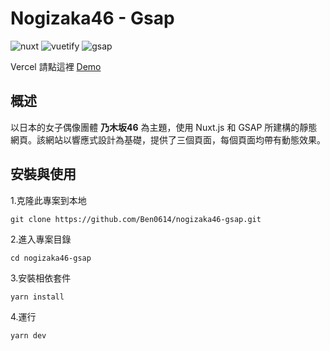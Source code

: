 # Nogizaka46 - Gsap

![nuxt](https://img.shields.io/badge/nuxt-2.15.7-green)
![vuetify](https://img.shields.io/badge/vuetify-2.5.5-green)
![gsap](https://img.shields.io/badge/gsap-3.11.3-green)

Vercel 請點這裡 [Demo](https://nogizaka46-gsap-u55s.vercel.app/)

## 概述

以日本的女子偶像團體 **乃木坂46** 為主題，使用 Nuxt.js 和 GSAP 所建構的靜態網頁。該網站以響應式設計為基礎，提供了三個頁面，每個頁面均帶有動態效果。

## 安裝與使用

1.克隆此專案到本地
```
git clone https://github.com/Ben0614/nogizaka46-gsap.git
```

2.進入專案目錄
```
cd nogizaka46-gsap
```

3.安裝相依套件
```
yarn install
```

4.運行
```
yarn dev
```
